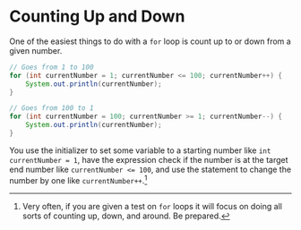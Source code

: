 # Counting Up and Down

One of the easiest things to do with a `for` loop is count up to or down from
a given number.

```java
// Goes from 1 to 100
for (int currentNumber = 1; currentNumber <= 100; currentNumber++) {
    System.out.println(currentNumber);
}

// Goes from 100 to 1
for (int currentNumber = 100; currentNumber >= 1; currentNumber--) {
    System.out.println(currentNumber);
}
```

You use the initializer to set some variable to a starting number like `int currentNumber = 1`,
have the expression check if the number is at the target end number like `currentNumber <= 100`,
and use the statement to change the number by one like `currentNumber++`.[^test]

[^test]: Very often, if you are given a test on `for` loops it will focus on doing all sorts of counting up, down, and around. Be prepared.
